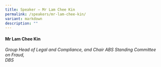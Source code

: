 ```yaml
---
title: Speaker – Mr Lam Chee Kin
permalink: /speakers/mr-lam-chee-kin/
variant: markdown
description: ""
---
```

#### **Mr Lam Chee Kin**

*Group Head of Legal and Compliance, and Chair ABS Standing Committee on Fraud, <br> DBS*